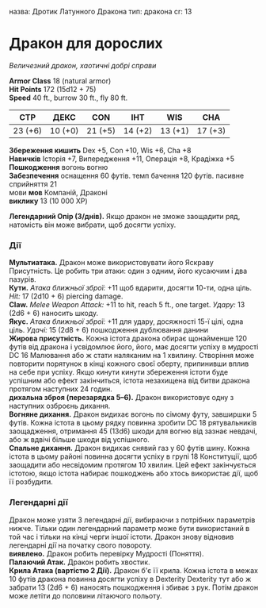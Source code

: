 назва: Дротик Латунного Дракона тип: дракона cr: 13

# Дракон для дорослих
_Величезний дракон, хаотичні добрі справи_

**Armor Class** 18 (natural armor)    
**Hit Points** 172 (15d12 + 75)    
**Speed** 40 ft., burrow 30 ft., fly 80 ft.

| СТР     | ДЕКС    | CON     | ІНТ     | WIS     | CHA     |
| ------- | ------- | ------- | ------- | ------- | ------- |
| 23 (+6) | 10 (+0) | 21 (+5) | 14 (+2) | 13 (+1) | 17 (+3) |

**Збереження кишить** Dex +5, Con +10, Wis +6, Cha +8    
**Навичків** Історія +7, Випередження +11, Операція +8, Крадіжка +5    
**Пошкодження** вогонь </strong> вогню    
**Забезпечення** оснащення 60 футів. темп бачення 120 футів. пасивне сприйняття 21    
мови **мов** Компаній, Драконі    
**виклику** 13 (10 000 XP)

**Легендарний Опір (3/днів).** Якщо дракон не зможе заощадити ряд, натомість він може вибрати, щоб досягти успіху.

### Дії
**Мультиатака.** Дракон може використовувати його Яскраву Присутність. Це робить три атаки: один з одним, його кусаючим і два пазурів.    
**Кути.** _Атака ближньої зброї:_ +11 щоб вдарити, досягти 10-ти, одна ціль. _Hit:_ 17 (2d10 + 6) piercing damage.    
**Claw.** _Melee Weapon Attack:_ +11 to hit, reach 5 ft., one target. _Удару:_ 13 (2d6 + 6) наносить шкоду.    
**Якус.** _Атака ближньої зброї:_ +11 для удару, досяжності 15-ї цілі, одна ціль. _Удачі:_ 15 (2d8 + 6) пошкодження дублювання данини    
**Жирова присутність.** Кожна істота дракона обирає щонайменше 120 футів від дракона і усвідомлює його, його, має досягти успіху в мудрості DC 16 Малювання або ж стати наляканим на 1 хвилину. Створіння може повторити порятунок в кінці кожного своєї оберту, припинивши вплив на себе при успіху. Якщо кинути кинути збереження істоти буде успішним або ефект закінчиться, істота незахищена від битви дракона протягом наступних 24 годин.    
**дихальна зброя (перезарядка 5–6).** Дракон використовує одну з наступних озброєнь дихання.    
**Вогняне дихання.** Дракон видихає вогонь по сімому футу, завширшки 5 футів. Кожна істота в цьому рядку повинна зробити DC 18 рятувальників заощадження, отримання 45 (13d6) шкоди для вогню від зазнає невдачі, або ж вдвічі більше шкоди від успішного.    
**Спальне дихання.** Дракон видихає снявий газ у 60 футів шину. Кожна істота в цьому районі повинна досягти успіху в групі 18 Конституції, щоб заощадити або несвідомим протягом 10 хвилин. Цей ефект закінчується істотою, якщо істота набирає пошкоджень або хтось використає дії, щоб її розбудити.

### Легендарні дії
Дракон може узяти 3 легендарні дії, вибираючи з потрібних параметрів нижче. Тільки один легендарний параметр може бути використаний в той час і тільки на кінці черги іншої істоти. Дракон знову відновив легендарні дії на початку свого повороту.    
**виявлено.** Дракон робить перевірку Мудрості (Поняття).    
**Палаючий Атак.** Дракон робить хвостик.    
**Крила Атака (вартістю 2 Дії).** Дракон б'є її крила. Кожна істота в межах 10 футів дракона повинна досягти успіху в Dexterity Dexterity тут або ж забрати 13 (2d6 + 6) наносять пошкодження і збиває з рук. Потім дракон може летіти до половини літаючого польоту.